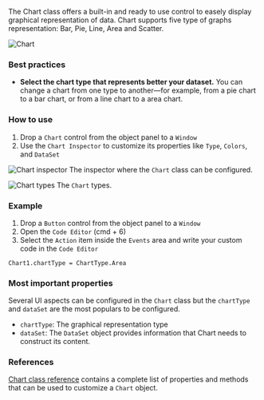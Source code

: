 The Chart class offers a built-in and ready to use control to easely display graphical representation of data. Chart supports five type of graphs representation: Bar, Pie, Line, Area and Scatter.

![Chart](images/chart1.png)

### Best practices
* **Select the chart type that represents better your dataset.** You can change a chart from one type to another—for example, from a pie chart to a bar chart, or from a line chart to a area chart.

### How to use
1. Drop a `Chart` control from the object panel to a `Window`
2. Use the `Chart Inspector` to customize its properties like `Type`, `Colors`, and `DataSet`

![`Chart` inspector](images/chart2.png)
The inspector where the `Chart` class can be configured.

![`Chart` types](images/chart3.png)
The  `Chart` types.

### Example
1. Drop a `Button` control from the object panel to a `Window`
2. Open the `Code Editor` (cmd + 6)
3. Select the `Action` item inside the `Events` area and write your custom code in the `Code Editor`
```
Chart1.chartType = ChartType.Area
```

### Most important properties
Several UI aspects can be configured in the `Chart` class but the `chartType` and `dataSet` are the most populars to be configured.
- `chartType`:  The graphical representation type
- `dataSet`: The `DataSet` object provides information that Chart needs to construct its content.

### References
[Chart class reference](../classes/Chart.html) contains a complete list of properties and methods that can be used to customize a `Chart` object.
